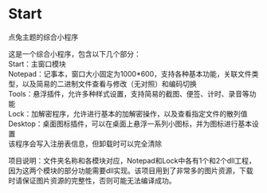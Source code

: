 # Start
点兔主题的综合小程序

这是一个综合小程序，包含以下几个部分：<br>
Start：主窗口模块<br>
Notepad：记事本，窗口大小固定为1000*600，支持各种基本功能，关联文件类型，以及简易的二进制文件查看与修改（无对照）和编码切换<br>
Tools：悬浮插件，允许多种样式设置，支持简易的截图、便签、计时、录音等功能<br>
Lock：加解密程序，允许进行基本的加解密操作，以及查看指定文件的散列值<br>
Desktop：桌面图标插件，可以在桌面上悬浮一系列小图标，并为图标进行基本设置<br>
该程序会写入注册表信息，但卸载时可以完全清除<br>

项目说明：文件夹名称和各模块对应，Notepad和Lock中各有1个和2个dll工程，因为这两个模块的部分功能需要dll实现。该项目用到了非常多的图片资源，下载时请保证图片资源的完整性，否则可能无法编译成功。
